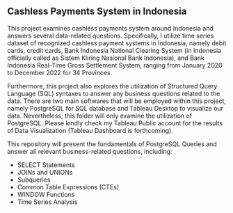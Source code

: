 ## Cashless Payments System in Indonesia
This project examines cashless payments system around Indonesia and answers several data-related questions. Specifically, I utilize time series dataset of recognized cashless payment systems in Indonesia, namely debit cards, credit cards, Bank Indonesia National Clearing System (in Indonesia officially called as Sistem Kliring Nasional Bank Indonesia), and Bank Indonesia Real-Time Gross Settlement System, ranging from January 2020 to December 2022 for 34 Provinces.


Furthermore, this project also explores the utilization of Structured Query Language (SQL) syntaxes to answer any business questions related to the data. There are two main softwares that will be employed within this project, namely PostgreSQL for SQL database and Tableau Desktop to visualize our data. Nevertheless, this folder will only examine the utilization of PostgreSQL. Please kindly check my Tableau Public account for the results of Data Visualization (Tableau Dashboard is forthcoming).

This repository will present the fundamentals of PostgreSQL Queries and answer all relevant business-related questions, including:
+ SELECT Statements
+ JOINs and UNIONs
+ Subqueries
+ Common Table Expressions (CTEs)
+ WINDOW Functions
+ Time Series Analysis
